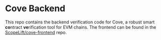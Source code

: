 # Cove Backend

This repo contains the backend verification code for Cove, a robust smart **co**ntract **ve**rification tool for EVM chains.
The frontend can be found in the [ScopeLift/cove-frontend](https://github.com/ScopeLift/cove-frontend) repo.
